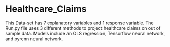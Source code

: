 # Healthcare_Claims

This Data-set has 7 explanatory variables and 1 response variable.
The Run.py file uses 3 different methods to project healthcare claims on out of sample data.
Models include an OLS regression, Tensorflow neural network, and pyrenn neural network.
